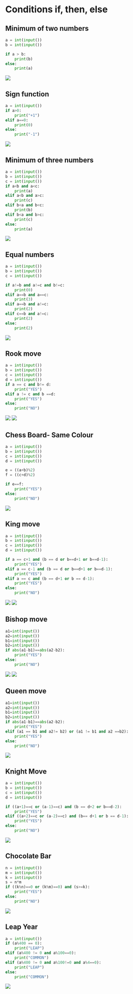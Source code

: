 # Conditions if, then, else
## Minimum of two numbers
```.py
a = int(input())
b = int(input())

if a > b:
    print(b)
else:
    print(a)
```
![](https://github.com/thumulakaru/Unit-1/blob/main/Screen%20Shot%202022-08-31%20at%2011.51.41.png)

## Sign function
```.py
a = int(input())
if a>0:
    print("+1")
elif a==0:
    print(0)
else:
    print("-1")
```
![](https://github.com/thumulakaru/Unit-1/blob/main/Screen%20Shot%202022-08-31%20at%2012.10.20.png)

## Minimum of three numbers
```.py
a = int(input())
b = int(input())
c = int(input())
if a<b and a<c:
    print(a)
elif a<b and a>c:
    print(c)
elif b<a and b<c:
    print(b)
elif b<a and b>c:
    print(c)
else:
    print(a)
```
![](https://github.com/thumulakaru/Unit-1/blob/main/Screen%20Shot%202022-08-31%20at%2020.55.36.png)

## Equal numbers
```.py
a = int(input())
b = int(input())
c = int(input())

if a!=b and a!=c and b!=c:
    print(0)
elif a==b and a==c:
    print(3)
elif a==b and a!=c:
    print(2)
elif c==b and a!=c:
    print(2)
else:
    print(2)
```
![](https://github.com/thumulakaru/Unit-1/blob/main/Screen%20Shot%202022-08-31%20at%2021.00.17.png)

## Rook move

```.py
a = int(input())
b = int(input())
c = int(input())
d = int(input())
if a == c and b!= d:
    print("YES")
elif a != c and b ==d:
    print("YES")
else:
    print("NO")
```
![](https://github.com/thumulakaru/Unit-1/blob/main/Screen%20Shot%202022-08-31%20at%2021.08.50.png)
![](https://github.com/thumulakaru/Unit-1/blob/main/Screen%20Shot%202022-08-31%20at%2021.08.59.png)

## Chess Board- Same Colour

```.py
a = int(input())
b = int(input())
c = int(input())
d = int(input())

e = ((a+b)%2)
f = ((c+d)%2)

if e==f:
    print("YES")
else:
    print("NO")
```
![](https://github.com/thumulakaru/Unit-1/blob/main/Screen%20Shot%202022-08-31%20at%2021.15.37.png)

## King move

```.py
a = int(input())
b = int(input())
c = int(input())
d = int(input())

if a == c+1 and (b == d or b==d+1 or b==d-1):
    print("YES")
elif a == c-1 and (b == d or b==d+1 or b==d-1):
    print("YES")
elif a == c and (b == d+1 or b == d-1):
    print("YES")
else:
    print("NO")
```
![](https://github.com/thumulakaru/Unit-1/blob/main/Screen%20Shot%202022-08-31%20at%2021.22.11.png)
![](https://github.com/thumulakaru/Unit-1/blob/main/Screen%20Shot%202022-08-31%20at%2021.23.12.png)

## Bishop move
```.py
a1=int(input())
a2=int(input())
b1=int(input())
b2=int(input())
if abs(a1-b1)==abs(a2-b2):
    print("YES")
else:
    print("NO")
```
![](https://github.com/thumulakaru/Unit-1/blob/main/Screen%20Shot%202022-08-31%20at%2021.51.17.png)
![](https://github.com/thumulakaru/Unit-1/blob/main/Screen%20Shot%202022-08-31%20at%2021.51.32.png)

## Queen move
```.py
a1=int(input())
a2=int(input())
b1=int(input())
b2=int(input())
if abs(a1-b1)==abs(a2-b2):
    print("YES")
elif (a1 == b1 and a2!= b2) or (a1 != b1 and a2 ==b2):
    print("YES")
else:
    print("NO")
```
![](https://github.com/thumulakaru/Unit-1/blob/main/Screen%20Shot%202022-08-31%20at%2022.00.05.png)

## Knight Move
```.py
a = int(input())
b = int(input())
c = int(input())
d = int(input())

if ((a+1)==c or (a-1)==c) and (b == d+2 or b==d-2):
    print("YES")
elif ((a+2)==c or (a-2)==c) and (b== d+1 or b == d-1):
    print("YES")
else:
    print("NO")
```
![](https://github.com/thumulakaru/Unit-1/blob/main/Screen%20Shot%202022-08-31%20at%2022.52.19.png)

## Chocolate Bar

```.py
n = int(input())
m = int(input())
k = int(input())
s = n*m
if ((k%n)==0 or (k%m)==0) and (s>=k):
    print("YES")
else:
    print("NO")
```
![](https://github.com/thumulakaru/Unit-1/blob/main/Screen%20Shot%202022-08-31%20at%2023.01.06.png)

## Leap Year

```.py
a = int(input())
if (a%400 == 0):
    print("LEAP")
elif (a%400 != 0 and a%100==0):
    print("COMMON")
elif (a%400 != 0 and a%100!=0 and a%4==0):
    print("LEAP")
else:
    print("COMMON")
```

![](https://github.com/thumulakaru/Unit-1/blob/main/Screen%20Shot%202022-08-31%20at%2023.07.55.png)
